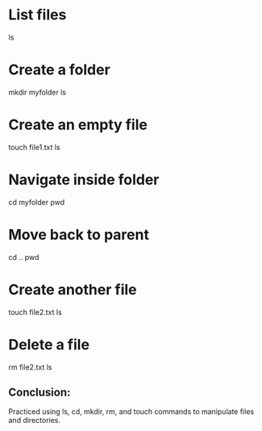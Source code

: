 # List files
ls

# Create a folder
mkdir myfolder
ls

# Create an empty file
touch file1.txt
ls

# Navigate inside folder
cd myfolder
pwd

# Move back to parent
cd ..
pwd

# Create another file
touch file2.txt
ls

# Delete a file
rm file2.txt
ls


## Conclusion:

Practiced using ls, cd, mkdir, rm, and touch commands to manipulate files and directories.
